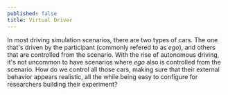 ```yaml
---
published: false
title: Virtual Driver
---
```

In most driving simulation scenarios, there are two types of cars. The one that's driven by the participant (commonly refered to as *ego*), and others that are controlled from the scenario. With the rise of autonomous driving, it's not uncommon to have scenarios where *ego* also is controlled from the scenario. How do we control all those cars, making sure that their external behavior appears realistic, all the while being easy to configure for researchers building their experiment?

# 